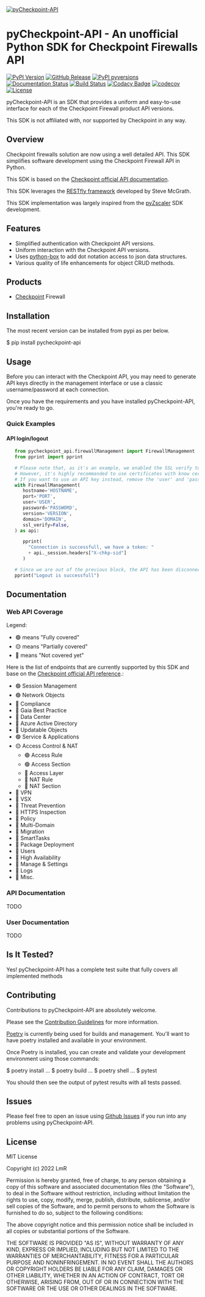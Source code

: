 [![pyCheckpoint-API](https://raw.githubusercontent.com/LetMeR00t/pyCheckpoint-API/main/images/logo.png)](https://github.com/LetMeR00t/pyCheckpoint-API)
# pyCheckpoint-API - An unofficial Python SDK for Checkpoint Firewalls API

[![PyPI Version](https://img.shields.io/pypi/v/pycheckpoint-api.svg)](https://pypi.org/project/pyCheckpoint-API)
[![GitHub Release](https://img.shields.io/github/release/LetMeR00t/pyCheckpoint-API.svg)](https://github.com/LetMeR00t/pyCheckpoint-API/releases/)
[![PyPI pyversions](https://img.shields.io/pypi/pyversions/pycheckpoint-api.svg)](https://pypi.python.org/pypi/pycheckpoint-api/)
[![Documentation Status](https://readthedocs.org/projects/pycheckpoint-api/badge/?version=latest)](https://pycheckpoint-api.readthedocs.io/?badge=latest)
[![Build Status](https://github.com/LetMeR00t/pyCheckpoint-API/actions/workflows/build_by_version.yml/badge.svg)](https://github.com/LetMeR00t/pyCheckpoint-API/actions/workflows/build_by_version.yml)
[![Codacy Badge](https://app.codacy.com/project/badge/Grade/352850b074e74a6890a2412c85b738c0)](https://www.codacy.com/gh/LetMeR00t/pyCheckpoint-API/dashboard?utm_source=github.com&amp;utm_medium=referral&amp;utm_content=LetMeR00t/pyCheckpoint-API&amp;utm_campaign=Badge_Grade)
[![codecov](https://codecov.io/gh/LetMeR00t/pyCheckpoint-API/branch/main/graph/badge.svg?token=0A583STZI7)](https://codecov.io/gh/LetMeR00t/pyCheckpoint-API)
[![License](https://img.shields.io/github/license/LetMeR00t/pyCheckpoint-API.svg)](https://github.com/LetMeR00t/pyCheckpoint-API)

pyCheckpoint-API is an SDK that provides a uniform and easy-to-use interface for each of the Checkpoint Firewall product API versions.

This SDK is not affiliated with, nor supported by Checkpoint in any way.

## Overview
Checkpoint firewalls solution are now using a well detailed API. This SDK simplifies software development using the Checkpoint Firewall API in Python.

This SDK is based on the [Checkpoint official API documentation](https://sc1.checkpoint.com/documents/latest/APIs/#introduction~v1.8%20).

This SDK leverages the [RESTfly framework](https://restfly.readthedocs.io/en/latest/index.html) developed by Steve McGrath.

This SDK implementation was largely inspired from the [pyZscaler](https://github.com/mitchos/pyZscaler) SDK development.

## Features
-  Simplified authentication with Checkpoint API versions.
-  Uniform interaction with the Checkpoint API versions.
-  Uses [python-box](https://github.com/cdgriffith/Box/wiki) to add dot notation access to json data structures.
-  Various quality of life enhancements for object CRUD methods.

## Products
-  [Checkpoint](https://www.checkpoint.com/) Firewall

## Installation

The most recent version can be installed from pypi as per below.

   $ pip install pycheckpoint-api

## Usage

Before you can interact with the Checkpoint API, you may need to generate API keys directly in the management interface or use a classic username/password at each connection.

Once you have the requirements and you have installed pyCheckpoint-API, you're ready to go.

### Quick Examples

#### API login/logout
```python
   from pycheckpoint_api.firewallManagement import FirewallManagement
   from pprint import pprint

   # Please note that, as it's an example, we enabled the SSL verify to False to avoid having SSL certificate issues.
   # However, it's highly recommanded to use certificates with know certificate authorities.
   # If you want to use an API key instead, remove the 'user' and 'password' fields and use the 'api_key' field.
   with FirewallManagement(
      hostname='HOSTNAME',
      port='PORT',
      user='USER',
      password='PASSWORD',
      version='VERSION',
      domain='DOMAIN',
      ssl_verify=False,
   ) as api:

      pprint(
        "Connection is successfull, we have a token: "
        + api._session.headers["X-chkp-sid"]
      )

   # Since we are out of the previous block, the API has been disconnected
   pprint("Logout is successfull")
```

## Documentation
### Web API Coverage
Legend: 
-  🟢 means "Fully covered"
-  🟡 means "Partially covered"
-  🔴 means "Not covered yet"

Here is the list of endpoints that are currently supported by this SDK and base on the [Checkpoint official API reference](https://sc1.checkpoint.com/documents/latest/APIs/#introduction~v1.8%20).:
-  🟢 Session Management
-  🟢 Network Objects
-  🔴 Compliance
-  🔴 Gaia Best Practice
-  🔴 Data Center
-  🔴 Azure Active Directory
-  🔴 Updatable Objects
-  🟢 Service & Applications
-  🟡 Access Control & NAT
   -  🟢 Access Rule
   -  🟢 Access Section
   -  🔴 Access Layer
   -  🔴 NAT Rule
   -  🔴 NAT Section
-  🔴 VPN
-  🔴 VSX
-  🔴 Threat Prevention
-  🔴 HTTPS Inspection
-  🔴 Policy
-  🔴 Multi-Domain
-  🔴 Migration
-  🔴 SmartTasks
-  🔴 Package Deployment
-  🔴 Users
-  🔴 High Availability
-  🔴 Manage & Settings
-  🔴 Logs
-  🔴 Misc.

### API Documentation
TODO

### User Documentation
TODO

## Is It Tested?
Yes! pyCheckpoint-API has a complete test suite that fully covers all implemented methods

## Contributing

Contributions to pyCheckpoint-API are absolutely welcome.

Please see the [Contribution Guidelines](https://github.com/LetMeR00t/pyCheckpoint-API/blob/main/CONTRIBUTING.md) for more information.

[Poetry](https://python-poetry.org/docs/) is currently being used for builds and management. You'll want to have poetry installed and available in your environment.

Once Poetry is installed, you can create and validate your development environment using those commands:

   $ poetry install
   ...
   $ poetry build
   ...
   $ poetry shell
   ...
   $ pytest

You should then see the output of pytest results with all tests passed.

## Issues
Please feel free to open an issue using [Github Issues](https://github.com/LetMeR00t/pyCheckpoint-API/issues) if you run into any problems using pyCheckpoint-API.

## License
MIT License

Copyright (c) 2022 LmR

Permission is hereby granted, free of charge, to any person obtaining a copy
of this software and associated documentation files (the "Software"), to deal
in the Software without restriction, including without limitation the rights
to use, copy, modify, merge, publish, distribute, sublicense, and/or sell
copies of the Software, and to permit persons to whom the Software is
furnished to do so, subject to the following conditions:

The above copyright notice and this permission notice shall be included in all
copies or substantial portions of the Software.

THE SOFTWARE IS PROVIDED "AS IS", WITHOUT WARRANTY OF ANY KIND, EXPRESS OR
IMPLIED, INCLUDING BUT NOT LIMITED TO THE WARRANTIES OF MERCHANTABILITY,
FITNESS FOR A PARTICULAR PURPOSE AND NONINFRINGEMENT. IN NO EVENT SHALL THE
AUTHORS OR COPYRIGHT HOLDERS BE LIABLE FOR ANY CLAIM, DAMAGES OR OTHER
LIABILITY, WHETHER IN AN ACTION OF CONTRACT, TORT OR OTHERWISE, ARISING FROM,
OUT OF OR IN CONNECTION WITH THE SOFTWARE OR THE USE OR OTHER DEALINGS IN THE
SOFTWARE.
